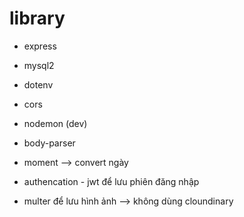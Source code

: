 # library

- express
- mysql2
- dotenv
- cors
- nodemon (dev)

- body-parser

- moment --> convert ngày

- authencation - jwt để lưu phiên đăng nhập
- multer để lưu hình ảnh --> không dùng cloundinary

<!-- exports.name --- export const name -->
<!-- module.exports =  --- export default ... -->
